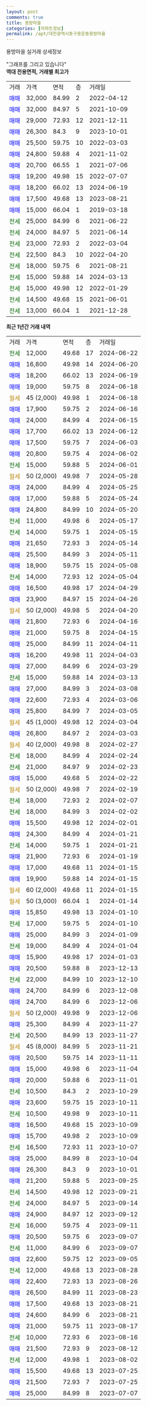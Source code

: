 ```yaml
---
layout: post
comments: true
title: 용방마을
categories: [아파트정보]
permalink: /apt/대전광역시동구용운동용방마을
---
```


용방마을 실거래 상세정보

<script type="text/javascript">
  google.charts.load('current', {'packages':['line', 'corechart']});
  google.charts.setOnLoadCallback(drawChart);

  function drawChart() {
    var data = new google.visualization.DataTable();
    data.addColumn('date', '거래일');
    data.addColumn('number', "매매");
    data.addColumn('number', "전세");
    data.addColumn('number', "전매");

    data.addRows([[new Date(Date.parse("2024-06-22")), null, 12000, null], [new Date(Date.parse("2024-06-20")), 16800, null, null], [new Date(Date.parse("2024-06-19")), 18200, null, null], [new Date(Date.parse("2024-06-18")), 19000, null, null], [new Date(Date.parse("2024-06-18")), null, null, null], [new Date(Date.parse("2024-06-16")), 17900, null, null], [new Date(Date.parse("2024-06-15")), 24000, null, null], [new Date(Date.parse("2024-06-12")), 17700, null, null], [new Date(Date.parse("2024-06-03")), 17500, null, null], [new Date(Date.parse("2024-06-02")), 20800, null, null], [new Date(Date.parse("2024-06-01")), null, 15000, null], [new Date(Date.parse("2024-05-28")), null, null, null], [new Date(Date.parse("2024-05-25")), 24000, null, null], [new Date(Date.parse("2024-05-24")), 17000, null, null], [new Date(Date.parse("2024-05-20")), 24800, null, null], [new Date(Date.parse("2024-05-17")), null, 11000, null], [new Date(Date.parse("2024-05-15")), null, 14000, null], [new Date(Date.parse("2024-05-14")), 21650, null, null], [new Date(Date.parse("2024-05-11")), 25500, null, null], [new Date(Date.parse("2024-05-08")), 18900, null, null], [new Date(Date.parse("2024-05-04")), null, 14000, null], [new Date(Date.parse("2024-04-29")), 16500, null, null], [new Date(Date.parse("2024-04-26")), 23900, null, null], [new Date(Date.parse("2024-04-20")), null, null, null], [new Date(Date.parse("2024-04-16")), 21800, null, null], [new Date(Date.parse("2024-04-15")), 21000, null, null], [new Date(Date.parse("2024-04-11")), 25000, null, null], [new Date(Date.parse("2024-04-03")), 16200, null, null], [new Date(Date.parse("2024-03-29")), 27000, null, null], [new Date(Date.parse("2024-03-13")), null, 15000, null], [new Date(Date.parse("2024-03-08")), 27000, null, null], [new Date(Date.parse("2024-03-06")), 22600, null, null], [new Date(Date.parse("2024-03-05")), 25800, null, null], [new Date(Date.parse("2024-03-04")), null, null, null], [new Date(Date.parse("2024-03-03")), 26800, null, null], [new Date(Date.parse("2024-02-27")), null, null, null], [new Date(Date.parse("2024-02-24")), null, 18000, null], [new Date(Date.parse("2024-02-23")), null, 21000, null], [new Date(Date.parse("2024-02-22")), 15000, null, null], [new Date(Date.parse("2024-02-19")), null, null, null], [new Date(Date.parse("2024-02-07")), null, 18000, null], [new Date(Date.parse("2024-02-02")), null, 18000, null], [new Date(Date.parse("2024-02-01")), 15500, null, null], [new Date(Date.parse("2024-01-21")), 24300, null, null], [new Date(Date.parse("2024-01-21")), null, 14000, null], [new Date(Date.parse("2024-01-19")), 21900, null, null], [new Date(Date.parse("2024-01-15")), 17000, null, null], [new Date(Date.parse("2024-01-15")), 19900, null, null], [new Date(Date.parse("2024-01-15")), null, null, null], [new Date(Date.parse("2024-01-14")), null, null, null], [new Date(Date.parse("2024-01-10")), 15850, null, null], [new Date(Date.parse("2024-01-10")), null, 17000, null], [new Date(Date.parse("2024-01-09")), 25000, null, null], [new Date(Date.parse("2024-01-04")), null, 19000, null], [new Date(Date.parse("2024-01-03")), 15900, null, null], [new Date(Date.parse("2023-12-13")), 20500, null, null], [new Date(Date.parse("2023-12-10")), null, 22000, null], [new Date(Date.parse("2023-12-08")), 24700, null, null], [new Date(Date.parse("2023-12-06")), 24700, null, null], [new Date(Date.parse("2023-12-06")), null, null, null], [new Date(Date.parse("2023-11-27")), 25300, null, null], [new Date(Date.parse("2023-11-27")), null, 20500, null], [new Date(Date.parse("2023-11-21")), null, null, null], [new Date(Date.parse("2023-11-11")), 20500, null, null], [new Date(Date.parse("2023-11-04")), 15000, null, null], [new Date(Date.parse("2023-11-01")), 20000, null, null], [new Date(Date.parse("2023-10-29")), null, 10500, null], [new Date(Date.parse("2023-10-11")), 23600, null, null], [new Date(Date.parse("2023-10-11")), null, 10500, null], [new Date(Date.parse("2023-10-09")), 16500, null, null], [new Date(Date.parse("2023-10-09")), 15700, null, null], [new Date(Date.parse("2023-10-07")), null, 16500, null], [new Date(Date.parse("2023-10-04")), 25000, null, null], [new Date(Date.parse("2023-10-01")), 26300, null, null], [new Date(Date.parse("2023-09-25")), 21200, null, null], [new Date(Date.parse("2023-09-21")), null, 14500, null], [new Date(Date.parse("2023-09-14")), null, 24000, null], [new Date(Date.parse("2023-09-12")), 24900, null, null], [new Date(Date.parse("2023-09-11")), null, 16000, null], [new Date(Date.parse("2023-09-07")), 20500, null, null], [new Date(Date.parse("2023-09-07")), null, 11000, null], [new Date(Date.parse("2023-09-05")), 22600, null, null], [new Date(Date.parse("2023-08-28")), null, 12000, null], [new Date(Date.parse("2023-08-26")), 22400, null, null], [new Date(Date.parse("2023-08-23")), 26500, null, null], [new Date(Date.parse("2023-08-21")), 17500, null, null], [new Date(Date.parse("2023-08-21")), 24600, null, null], [new Date(Date.parse("2023-08-17")), 21000, null, null], [new Date(Date.parse("2023-08-16")), null, 10000, null], [new Date(Date.parse("2023-08-12")), 21500, null, null], [new Date(Date.parse("2023-08-02")), null, 12000, null], [new Date(Date.parse("2023-07-25")), 15500, null, null], [new Date(Date.parse("2023-07-25")), 21500, null, null], [new Date(Date.parse("2023-07-07")), 25000, null, null]]);

    var options = {
      hAxis: {
        format: 'yyyy/MM/dd'
      },    
      lineWidth: 0,
      pointsVisible: true,    
      title: '최근 1년간 유형별 실거래가 분포',
      legend: { position: 'bottom' }
    };

    var formatter = new google.visualization.NumberFormat({pattern:'###,###'} );
    formatter.format(data, 1);
    formatter.format(data, 2);
    
    setTimeout(function() {
        var chart = new google.visualization.LineChart(document.getElementById('columnchart_material'));
        chart.draw(data, (options));
        document.getElementById('loading').style.display = 'none';
    }, 200);
  }
</script>


<div id="loading" style="z-index:20; display: block; margin-left: 0px">"그래프를 그리고 있습니다"</div>
<div id="columnchart_material" style="width: 95%; margin-left: 0px; display: block"></div>
<!-- contents start -->
<b>역대 전용면적, 거래별 최고가</b>
<table class="sortable">
    <tr>
      <td>거래</td>
      <td>가격</td>
      <td>면적</td>
      <td>층</td>
      <td>거래일</td>
    </tr>
        <tr>
          <td><a style="color: blue">매매</a></td>
          <td>32,000</td>
          <td>84.99</td>
          <td>2</td>
          <td>2022-04-12</td>
        </tr>            <tr>
          <td><a style="color: blue">매매</a></td>
          <td>32,000</td>
          <td>84.97</td>
          <td>5</td>
          <td>2021-10-09</td>
        </tr>            <tr>
          <td><a style="color: blue">매매</a></td>
          <td>29,000</td>
          <td>72.93</td>
          <td>12</td>
          <td>2021-12-11</td>
        </tr>            <tr>
          <td><a style="color: blue">매매</a></td>
          <td>26,300</td>
          <td>84.3</td>
          <td>9</td>
          <td>2023-10-01</td>
        </tr>            <tr>
          <td><a style="color: blue">매매</a></td>
          <td>25,500</td>
          <td>59.75</td>
          <td>10</td>
          <td>2022-03-03</td>
        </tr>            <tr>
          <td><a style="color: blue">매매</a></td>
          <td>24,800</td>
          <td>59.88</td>
          <td>4</td>
          <td>2021-11-02</td>
        </tr>            <tr>
          <td><a style="color: blue">매매</a></td>
          <td>20,700</td>
          <td>66.55</td>
          <td>1</td>
          <td>2021-07-06</td>
        </tr>            <tr>
          <td><a style="color: blue">매매</a></td>
          <td>19,200</td>
          <td>49.98</td>
          <td>15</td>
          <td>2022-07-07</td>
        </tr>            <tr>
          <td><a style="color: blue">매매</a></td>
          <td>18,200</td>
          <td>66.02</td>
          <td>13</td>
          <td>2024-06-19</td>
        </tr>            <tr>
          <td><a style="color: blue">매매</a></td>
          <td>17,500</td>
          <td>49.68</td>
          <td>13</td>
          <td>2023-08-21</td>
        </tr>            <tr>
          <td><a style="color: blue">매매</a></td>
          <td>15,000</td>
          <td>66.04</td>
          <td>1</td>
          <td>2019-03-18</td>
        </tr>        
        <tr>
              <td><a style="color: darkgreen">전세</a></td>
              <td>25,000</td>
              <td>84.99</td>
              <td>6</td>
              <td>2021-06-22</td>
            </tr>            <tr>
              <td><a style="color: darkgreen">전세</a></td>
              <td>24,000</td>
              <td>84.97</td>
              <td>5</td>
              <td>2021-06-14</td>
            </tr>            <tr>
              <td><a style="color: darkgreen">전세</a></td>
              <td>23,000</td>
              <td>72.93</td>
              <td>2</td>
              <td>2022-03-04</td>
            </tr>            <tr>
              <td><a style="color: darkgreen">전세</a></td>
              <td>22,500</td>
              <td>84.3</td>
              <td>10</td>
              <td>2022-04-20</td>
            </tr>            <tr>
              <td><a style="color: darkgreen">전세</a></td>
              <td>18,000</td>
              <td>59.75</td>
              <td>6</td>
              <td>2021-08-21</td>
            </tr>            <tr>
              <td><a style="color: darkgreen">전세</a></td>
              <td>15,000</td>
              <td>59.88</td>
              <td>14</td>
              <td>2024-03-13</td>
            </tr>            <tr>
              <td><a style="color: darkgreen">전세</a></td>
              <td>15,000</td>
              <td>49.98</td>
              <td>12</td>
              <td>2022-01-29</td>
            </tr>            <tr>
              <td><a style="color: darkgreen">전세</a></td>
              <td>14,500</td>
              <td>49.68</td>
              <td>15</td>
              <td>2021-06-01</td>
            </tr>            <tr>
              <td><a style="color: darkgreen">전세</a></td>
              <td>13,000</td>
              <td>66.04</td>
              <td>1</td>
              <td>2021-12-28</td>
            </tr>        
    
</table>

<b>최근 1년간 거래 내역</b>

<table class="sortable">
    <tr>
      <td>거래</td>
      <td>가격</td>
      <td>면적</td>
      <td>층</td>
      <td>거래일</td>
    </tr>
    <tr>
      <td><a style="color: darkgreen">전세</a></td>
      <td>12,000</td>
      <td>49.68</td>
      <td>17</td>
      <td>2024-06-22</td>
    </tr>          <tr>
      <td><a style="color: blue">매매</a></td>
      <td>16,800</td>
      <td>49.98</td>
      <td>14</td>
      <td>2024-06-20</td>
    </tr>          <tr>
      <td><a style="color: blue">매매</a></td>
      <td>18,200</td>
      <td>66.02</td>
      <td>13</td>
      <td>2024-06-19</td>
    </tr>          <tr>
      <td><a style="color: blue">매매</a></td>
      <td>19,000</td>
      <td>59.75</td>
      <td>8</td>
      <td>2024-06-18</td>
    </tr>          <tr>
      <td><a style="color: darkgoldenrod">월세</a></td>
      <td>45 (2,000)</td>
      <td>49.98</td>
      <td>1</td>
      <td>2024-06-18</td>
    </tr>          <tr>
      <td><a style="color: blue">매매</a></td>
      <td>17,900</td>
      <td>59.75</td>
      <td>2</td>
      <td>2024-06-16</td>
    </tr>          <tr>
      <td><a style="color: blue">매매</a></td>
      <td>24,000</td>
      <td>84.99</td>
      <td>4</td>
      <td>2024-06-15</td>
    </tr>          <tr>
      <td><a style="color: blue">매매</a></td>
      <td>17,700</td>
      <td>66.02</td>
      <td>13</td>
      <td>2024-06-12</td>
    </tr>          <tr>
      <td><a style="color: blue">매매</a></td>
      <td>17,500</td>
      <td>59.75</td>
      <td>7</td>
      <td>2024-06-03</td>
    </tr>          <tr>
      <td><a style="color: blue">매매</a></td>
      <td>20,800</td>
      <td>59.75</td>
      <td>4</td>
      <td>2024-06-02</td>
    </tr>          <tr>
      <td><a style="color: darkgreen">전세</a></td>
      <td>15,000</td>
      <td>59.88</td>
      <td>5</td>
      <td>2024-06-01</td>
    </tr>          <tr>
      <td><a style="color: darkgoldenrod">월세</a></td>
      <td>50 (2,000)</td>
      <td>49.98</td>
      <td>7</td>
      <td>2024-05-28</td>
    </tr>          <tr>
      <td><a style="color: blue">매매</a></td>
      <td>24,000</td>
      <td>84.99</td>
      <td>4</td>
      <td>2024-05-25</td>
    </tr>          <tr>
      <td><a style="color: blue">매매</a></td>
      <td>17,000</td>
      <td>59.88</td>
      <td>5</td>
      <td>2024-05-24</td>
    </tr>          <tr>
      <td><a style="color: blue">매매</a></td>
      <td>24,800</td>
      <td>84.99</td>
      <td>10</td>
      <td>2024-05-20</td>
    </tr>          <tr>
      <td><a style="color: darkgreen">전세</a></td>
      <td>11,000</td>
      <td>49.98</td>
      <td>6</td>
      <td>2024-05-17</td>
    </tr>          <tr>
      <td><a style="color: darkgreen">전세</a></td>
      <td>14,000</td>
      <td>59.75</td>
      <td>1</td>
      <td>2024-05-15</td>
    </tr>          <tr>
      <td><a style="color: blue">매매</a></td>
      <td>21,650</td>
      <td>72.93</td>
      <td>3</td>
      <td>2024-05-14</td>
    </tr>          <tr>
      <td><a style="color: blue">매매</a></td>
      <td>25,500</td>
      <td>84.99</td>
      <td>3</td>
      <td>2024-05-11</td>
    </tr>          <tr>
      <td><a style="color: blue">매매</a></td>
      <td>18,900</td>
      <td>59.75</td>
      <td>15</td>
      <td>2024-05-08</td>
    </tr>          <tr>
      <td><a style="color: darkgreen">전세</a></td>
      <td>14,000</td>
      <td>72.93</td>
      <td>12</td>
      <td>2024-05-04</td>
    </tr>          <tr>
      <td><a style="color: blue">매매</a></td>
      <td>16,500</td>
      <td>49.98</td>
      <td>17</td>
      <td>2024-04-29</td>
    </tr>          <tr>
      <td><a style="color: blue">매매</a></td>
      <td>23,900</td>
      <td>84.97</td>
      <td>15</td>
      <td>2024-04-26</td>
    </tr>          <tr>
      <td><a style="color: darkgoldenrod">월세</a></td>
      <td>50 (2,000)</td>
      <td>49.98</td>
      <td>5</td>
      <td>2024-04-20</td>
    </tr>          <tr>
      <td><a style="color: blue">매매</a></td>
      <td>21,800</td>
      <td>72.93</td>
      <td>6</td>
      <td>2024-04-16</td>
    </tr>          <tr>
      <td><a style="color: blue">매매</a></td>
      <td>21,000</td>
      <td>59.75</td>
      <td>8</td>
      <td>2024-04-15</td>
    </tr>          <tr>
      <td><a style="color: blue">매매</a></td>
      <td>25,000</td>
      <td>84.99</td>
      <td>11</td>
      <td>2024-04-11</td>
    </tr>          <tr>
      <td><a style="color: blue">매매</a></td>
      <td>16,200</td>
      <td>49.98</td>
      <td>11</td>
      <td>2024-04-03</td>
    </tr>          <tr>
      <td><a style="color: blue">매매</a></td>
      <td>27,000</td>
      <td>84.99</td>
      <td>6</td>
      <td>2024-03-29</td>
    </tr>          <tr>
      <td><a style="color: darkgreen">전세</a></td>
      <td>15,000</td>
      <td>59.88</td>
      <td>14</td>
      <td>2024-03-13</td>
    </tr>          <tr>
      <td><a style="color: blue">매매</a></td>
      <td>27,000</td>
      <td>84.99</td>
      <td>3</td>
      <td>2024-03-08</td>
    </tr>          <tr>
      <td><a style="color: blue">매매</a></td>
      <td>22,600</td>
      <td>72.93</td>
      <td>4</td>
      <td>2024-03-06</td>
    </tr>          <tr>
      <td><a style="color: blue">매매</a></td>
      <td>25,800</td>
      <td>84.99</td>
      <td>7</td>
      <td>2024-03-05</td>
    </tr>          <tr>
      <td><a style="color: darkgoldenrod">월세</a></td>
      <td>45 (1,000)</td>
      <td>49.98</td>
      <td>12</td>
      <td>2024-03-04</td>
    </tr>          <tr>
      <td><a style="color: blue">매매</a></td>
      <td>26,800</td>
      <td>84.97</td>
      <td>2</td>
      <td>2024-03-03</td>
    </tr>          <tr>
      <td><a style="color: darkgoldenrod">월세</a></td>
      <td>40 (2,000)</td>
      <td>49.98</td>
      <td>8</td>
      <td>2024-02-27</td>
    </tr>          <tr>
      <td><a style="color: darkgreen">전세</a></td>
      <td>18,000</td>
      <td>84.99</td>
      <td>4</td>
      <td>2024-02-24</td>
    </tr>          <tr>
      <td><a style="color: darkgreen">전세</a></td>
      <td>21,000</td>
      <td>84.97</td>
      <td>9</td>
      <td>2024-02-23</td>
    </tr>          <tr>
      <td><a style="color: blue">매매</a></td>
      <td>15,000</td>
      <td>49.68</td>
      <td>5</td>
      <td>2024-02-22</td>
    </tr>          <tr>
      <td><a style="color: darkgoldenrod">월세</a></td>
      <td>50 (2,000)</td>
      <td>49.98</td>
      <td>7</td>
      <td>2024-02-19</td>
    </tr>          <tr>
      <td><a style="color: darkgreen">전세</a></td>
      <td>18,000</td>
      <td>72.93</td>
      <td>2</td>
      <td>2024-02-07</td>
    </tr>          <tr>
      <td><a style="color: darkgreen">전세</a></td>
      <td>18,000</td>
      <td>84.99</td>
      <td>3</td>
      <td>2024-02-02</td>
    </tr>          <tr>
      <td><a style="color: blue">매매</a></td>
      <td>15,500</td>
      <td>49.98</td>
      <td>12</td>
      <td>2024-02-01</td>
    </tr>          <tr>
      <td><a style="color: blue">매매</a></td>
      <td>24,300</td>
      <td>84.99</td>
      <td>4</td>
      <td>2024-01-21</td>
    </tr>          <tr>
      <td><a style="color: darkgreen">전세</a></td>
      <td>14,000</td>
      <td>59.75</td>
      <td>1</td>
      <td>2024-01-21</td>
    </tr>          <tr>
      <td><a style="color: blue">매매</a></td>
      <td>21,900</td>
      <td>72.93</td>
      <td>6</td>
      <td>2024-01-19</td>
    </tr>          <tr>
      <td><a style="color: blue">매매</a></td>
      <td>17,000</td>
      <td>49.68</td>
      <td>11</td>
      <td>2024-01-15</td>
    </tr>          <tr>
      <td><a style="color: blue">매매</a></td>
      <td>19,900</td>
      <td>59.88</td>
      <td>14</td>
      <td>2024-01-15</td>
    </tr>          <tr>
      <td><a style="color: darkgoldenrod">월세</a></td>
      <td>60 (2,000)</td>
      <td>49.68</td>
      <td>11</td>
      <td>2024-01-15</td>
    </tr>          <tr>
      <td><a style="color: darkgoldenrod">월세</a></td>
      <td>50 (3,000)</td>
      <td>66.04</td>
      <td>1</td>
      <td>2024-01-14</td>
    </tr>          <tr>
      <td><a style="color: blue">매매</a></td>
      <td>15,850</td>
      <td>49.98</td>
      <td>13</td>
      <td>2024-01-10</td>
    </tr>          <tr>
      <td><a style="color: darkgreen">전세</a></td>
      <td>17,000</td>
      <td>59.75</td>
      <td>5</td>
      <td>2024-01-10</td>
    </tr>          <tr>
      <td><a style="color: blue">매매</a></td>
      <td>25,000</td>
      <td>84.99</td>
      <td>3</td>
      <td>2024-01-09</td>
    </tr>          <tr>
      <td><a style="color: darkgreen">전세</a></td>
      <td>19,000</td>
      <td>84.99</td>
      <td>4</td>
      <td>2024-01-04</td>
    </tr>          <tr>
      <td><a style="color: blue">매매</a></td>
      <td>15,900</td>
      <td>49.98</td>
      <td>17</td>
      <td>2024-01-03</td>
    </tr>          <tr>
      <td><a style="color: blue">매매</a></td>
      <td>20,500</td>
      <td>59.88</td>
      <td>8</td>
      <td>2023-12-13</td>
    </tr>          <tr>
      <td><a style="color: darkgreen">전세</a></td>
      <td>22,000</td>
      <td>84.99</td>
      <td>10</td>
      <td>2023-12-10</td>
    </tr>          <tr>
      <td><a style="color: blue">매매</a></td>
      <td>24,700</td>
      <td>84.99</td>
      <td>6</td>
      <td>2023-12-08</td>
    </tr>          <tr>
      <td><a style="color: blue">매매</a></td>
      <td>24,700</td>
      <td>84.99</td>
      <td>6</td>
      <td>2023-12-06</td>
    </tr>          <tr>
      <td><a style="color: darkgoldenrod">월세</a></td>
      <td>50 (2,000)</td>
      <td>49.98</td>
      <td>9</td>
      <td>2023-12-06</td>
    </tr>          <tr>
      <td><a style="color: blue">매매</a></td>
      <td>25,300</td>
      <td>84.99</td>
      <td>4</td>
      <td>2023-11-27</td>
    </tr>          <tr>
      <td><a style="color: darkgreen">전세</a></td>
      <td>20,500</td>
      <td>84.99</td>
      <td>13</td>
      <td>2023-11-27</td>
    </tr>          <tr>
      <td><a style="color: darkgoldenrod">월세</a></td>
      <td>45 (8,000)</td>
      <td>84.99</td>
      <td>5</td>
      <td>2023-11-21</td>
    </tr>          <tr>
      <td><a style="color: blue">매매</a></td>
      <td>20,500</td>
      <td>59.75</td>
      <td>14</td>
      <td>2023-11-11</td>
    </tr>          <tr>
      <td><a style="color: blue">매매</a></td>
      <td>15,000</td>
      <td>49.98</td>
      <td>6</td>
      <td>2023-11-04</td>
    </tr>          <tr>
      <td><a style="color: blue">매매</a></td>
      <td>20,000</td>
      <td>59.88</td>
      <td>6</td>
      <td>2023-11-01</td>
    </tr>          <tr>
      <td><a style="color: darkgreen">전세</a></td>
      <td>10,500</td>
      <td>84.3</td>
      <td>2</td>
      <td>2023-10-29</td>
    </tr>          <tr>
      <td><a style="color: blue">매매</a></td>
      <td>23,600</td>
      <td>59.75</td>
      <td>15</td>
      <td>2023-10-11</td>
    </tr>          <tr>
      <td><a style="color: darkgreen">전세</a></td>
      <td>10,500</td>
      <td>49.98</td>
      <td>9</td>
      <td>2023-10-11</td>
    </tr>          <tr>
      <td><a style="color: blue">매매</a></td>
      <td>16,500</td>
      <td>49.68</td>
      <td>15</td>
      <td>2023-10-09</td>
    </tr>          <tr>
      <td><a style="color: blue">매매</a></td>
      <td>15,700</td>
      <td>49.98</td>
      <td>2</td>
      <td>2023-10-09</td>
    </tr>          <tr>
      <td><a style="color: darkgreen">전세</a></td>
      <td>16,500</td>
      <td>72.93</td>
      <td>11</td>
      <td>2023-10-07</td>
    </tr>          <tr>
      <td><a style="color: blue">매매</a></td>
      <td>25,000</td>
      <td>84.99</td>
      <td>8</td>
      <td>2023-10-04</td>
    </tr>          <tr>
      <td><a style="color: blue">매매</a></td>
      <td>26,300</td>
      <td>84.3</td>
      <td>9</td>
      <td>2023-10-01</td>
    </tr>          <tr>
      <td><a style="color: blue">매매</a></td>
      <td>21,200</td>
      <td>59.88</td>
      <td>5</td>
      <td>2023-09-25</td>
    </tr>          <tr>
      <td><a style="color: darkgreen">전세</a></td>
      <td>14,500</td>
      <td>49.98</td>
      <td>12</td>
      <td>2023-09-21</td>
    </tr>          <tr>
      <td><a style="color: darkgreen">전세</a></td>
      <td>24,000</td>
      <td>84.97</td>
      <td>5</td>
      <td>2023-09-14</td>
    </tr>          <tr>
      <td><a style="color: blue">매매</a></td>
      <td>24,900</td>
      <td>84.97</td>
      <td>12</td>
      <td>2023-09-12</td>
    </tr>          <tr>
      <td><a style="color: darkgreen">전세</a></td>
      <td>16,000</td>
      <td>59.75</td>
      <td>4</td>
      <td>2023-09-11</td>
    </tr>          <tr>
      <td><a style="color: blue">매매</a></td>
      <td>20,500</td>
      <td>59.75</td>
      <td>6</td>
      <td>2023-09-07</td>
    </tr>          <tr>
      <td><a style="color: darkgreen">전세</a></td>
      <td>11,000</td>
      <td>84.99</td>
      <td>6</td>
      <td>2023-09-07</td>
    </tr>          <tr>
      <td><a style="color: blue">매매</a></td>
      <td>22,600</td>
      <td>59.75</td>
      <td>12</td>
      <td>2023-09-05</td>
    </tr>          <tr>
      <td><a style="color: darkgreen">전세</a></td>
      <td>12,000</td>
      <td>49.68</td>
      <td>13</td>
      <td>2023-08-28</td>
    </tr>          <tr>
      <td><a style="color: blue">매매</a></td>
      <td>22,400</td>
      <td>72.93</td>
      <td>13</td>
      <td>2023-08-26</td>
    </tr>          <tr>
      <td><a style="color: blue">매매</a></td>
      <td>26,500</td>
      <td>84.99</td>
      <td>11</td>
      <td>2023-08-23</td>
    </tr>          <tr>
      <td><a style="color: blue">매매</a></td>
      <td>17,500</td>
      <td>49.68</td>
      <td>13</td>
      <td>2023-08-21</td>
    </tr>          <tr>
      <td><a style="color: blue">매매</a></td>
      <td>24,600</td>
      <td>84.99</td>
      <td>6</td>
      <td>2023-08-21</td>
    </tr>          <tr>
      <td><a style="color: blue">매매</a></td>
      <td>21,000</td>
      <td>59.75</td>
      <td>11</td>
      <td>2023-08-17</td>
    </tr>          <tr>
      <td><a style="color: darkgreen">전세</a></td>
      <td>10,000</td>
      <td>72.93</td>
      <td>6</td>
      <td>2023-08-16</td>
    </tr>          <tr>
      <td><a style="color: blue">매매</a></td>
      <td>21,500</td>
      <td>72.93</td>
      <td>9</td>
      <td>2023-08-12</td>
    </tr>          <tr>
      <td><a style="color: darkgreen">전세</a></td>
      <td>12,000</td>
      <td>49.98</td>
      <td>1</td>
      <td>2023-08-02</td>
    </tr>          <tr>
      <td><a style="color: blue">매매</a></td>
      <td>15,500</td>
      <td>49.68</td>
      <td>13</td>
      <td>2023-07-25</td>
    </tr>          <tr>
      <td><a style="color: blue">매매</a></td>
      <td>21,500</td>
      <td>72.93</td>
      <td>7</td>
      <td>2023-07-25</td>
    </tr>          <tr>
      <td><a style="color: blue">매매</a></td>
      <td>25,000</td>
      <td>84.99</td>
      <td>8</td>
      <td>2023-07-07</td>
    </tr>      </table>
<!-- contents end -->    

